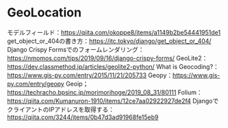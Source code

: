 # GeoLocation
モデルフィールド：https://qiita.com/okoppe8/items/a1149b2be54441951de1
get_object_or_404の書き方：https://itc.tokyo/django/get_object_or_404/
Django Crispy Formsでのフォームレンダリング：https://nmomos.com/tips/2019/09/16/django-crispy-forms/
GeoLite2：https://dev.classmethod.jp/articles/geolite2-python/
What is Geocoding?：https://www.gis-py.com/entry/2015/11/21/205733
Geopy：https://www.gis-py.com/entry/geopy
Geoip；https://techracho.bpsinc.jp/morimorihoge/2019_08_31/80111
Folium：https://qiita.com/Kumanuron-1910/items/12ce7aa02922927de2f4
DjangoでクライアントのIPアドレスを取得する：https://qiita.com/3244/items/0b47d3ad91968fe15eb9
